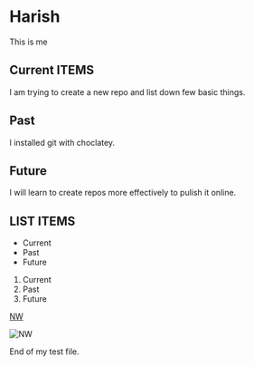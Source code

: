 # Harish
This is me
## Current ITEMS

I am trying to create a new repo and list down few basic things.

## Past

I installed git with choclatey.


## Future

I will learn to create repos more effectively to pulish it online.

## LIST ITEMS

* Current
* Past
* Future

1. Current
1. Past
1. Future

[NW](https://www.nwmissouri.edu/login/)

![NW](https://www.amnh.org/var/ezflow_site/storage/images/media/amnh/images/learn-teach/sos-images/partners/top-image/northwestmissouri-top_2x/2272565-1-eng-US/northwestmissouri-top_2x.jpg)

End of my test file.
